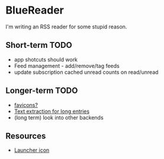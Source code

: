 # BlueReader

I'm writing an RSS reader for some stupid reason.

## Short-term TODO

* app shotcuts should work
* Feed management - add/remove/tag feeds
* update subscription cached unread counts on read/unread


## Longer-term TODO

* [favicons?](http://codingclues.eu/2009/retrieve-the-favicon-for-any-url-thanks-to-google/)
* [Text extraction for long entries](https://mercury.postlight.com/web-parser/)
* (long term) look into other backends

## Resources

* [Launcher icon](https://romannurik.github.io/AndroidAssetStudio/icons-launcher.html#foreground.type=clipart&foreground.clipart=rss_feed&foreground.space.trim=1&foreground.space.pad=0.35&foreColor=rgb(255%2C%20255%2C%20255)&backColor=rgb(33%2C%20150%2C%20243)&crop=0&backgroundShape=square&effects=none&name=ic_launcher)



